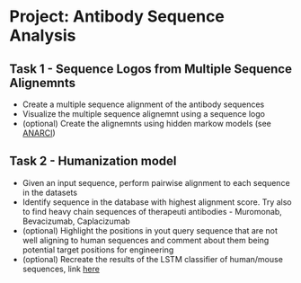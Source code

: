 # Project: Antibody Sequence Analysis


## Task 1 - Sequence Logos from Multiple Sequence Alignemnts

* Create a multiple sequence alignment of the antibody sequences
* Visualize the multiple sequence alignemnt using a sequence logo
* (optional) Create the alignemnts using hidden markow models (see [ANARCI](https://github.com/oxpig/ANARCI))

## Task 2 - Humanization model

* Given an input sequence, perform pairwise alignment to each sequence in the datasets
* Identify sequence in the database with highest alignment score. Try also to find heavy chain sequences of therapeuti antibodies - Muromonab, Bevacizumab, Caplacizumab
* (optional) Highlight the positions in yout query sequence that are not well aligning to human sequences and comment about them being potential target positions for engineering
* (optional) Recreate the results of the LSTM classifier of human/mouse sequences, link [here](https://github.com/vkola-lab/peds2019)
